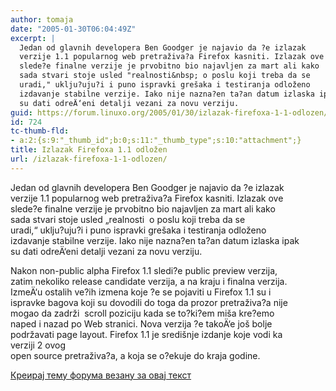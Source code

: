 ```yaml
---
author: tomaja
date: "2005-01-30T06:04:49Z"
excerpt: |
  Jedan od glavnih developera Ben Goodger je najavio da ?e izlazak
  verzije 1.1 popularnog web pretraživa?a Firefox kasniti. Izlazak ove
  slede?e finalne verzije je prvobitno bio najavljen za mart ali kako
  sada stvari stoje usled "realnosti&nbsp; o poslu koji treba da se
  uradi," uklju?uju?i i puno ispravki grešaka i testiranja odloženo
  izdavanje stabilne verzije. Iako nije nazna?en ta?an datum izlaska ipak
  su dati odreÄ‘eni detalji vezani za novu verziju.
guid: https://forum.linuxo.org/2005/01/30/izlazak-firefoxa-1-1-odlozen/
id: 724
tc-thumb-fld:
- a:2:{s:9:"_thumb_id";b:0;s:11:"_thumb_type";s:10:"attachment";}
title: Izlazak Firefoxa 1.1 odložen
url: /izlazak-firefoxa-1-1-odlozen/
---
```

Jedan od glavnih developera Ben Goodger je najavio da ?e izlazak  
verzije 1.1 popularnog web pretraživa?a Firefox kasniti. Izlazak ove  
slede?e finalne verzije je prvobitno bio najavljen za mart ali kako  
sada stvari stoje usled &#8222;realnosti&nbsp; o poslu koji treba da se  
uradi,&#8220; uklju?uju?i i puno ispravki grešaka i testiranja odloženo  
izdavanje stabilne verzije. Iako nije nazna?en ta?an datum izlaska ipak  
su dati odreÄ‘eni detalji vezani za novu verziju.<!--break-->

Nakon non-public alpha Firefox 1.1 sledi?e public preview verzija,  
zatim nekoliko release candidate verzija, a na kraju i finalna verzija.  
IzmeÄ‘u ostalih ve?ih izmena koje ?e se pojaviti u Firefox 1.1 su i  
ispravke bagova koji su dovodili do toga da prozor pretraživa?a nije  
mogao da zadrži&nbsp; scroll poziciju kada se to?ki?em miša kre?emo  
naped i nazad po Web stranici. Nova verzija ?e takoÄ‘e još bolje  
podržavati page layout. Firefox 1.1 je središnje izdanje koje vodi ka  
verziji 2 ovog&nbsp;  
open source pretraživa?a, a koja se o?ekuje do kraja godine.

[Креирај тему форума везану за овај текст](https://linuxo.org/nova-tema-na-forumu/?se_pid=724)